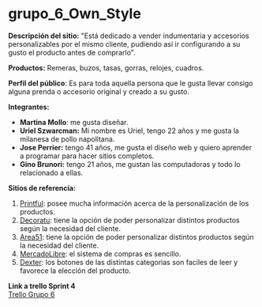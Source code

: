 # grupo_6_Own_Style

<b>Descripción del sitio:</b> "Está dedicado a vender indumentaria y accesorios personalizables por el mismo cliente, pudiendo así ir configurando a su gusto el producto antes de comprarlo".

<b>Productos:</b> Remeras, buzos, tasas, gorras, relojes, cuadros.

<b>Perfil del público</b>: Es para toda aquella persona que le gusta llevar consigo alguna prenda o accesorio original y creado a su gusto.

<b>Integrantes:</b>

<ul>
<li><b>Martina Mollo</b>: me gusta diseñar.</li>
<li><b>Uriel Szwarcman:</b> Mi nombre es Uriel, tengo 22 años y me gusta la milanesa de pollo napolitana.</li>
<li><b>Jose Perrier:</b> tengo 41 años, me gusta el diseño web y quiero aprender a programar para hacer sitios completos.</li>
<li><b>Gino Brunori:</b> tengo 21 años, me gustan las computadoras y todo lo relacionado a ellas.</li>
</ul>

<b>Sitios de referencia: </b><br>

<ol>
<li><a href="https://www.printful.com/es/productos-personalizados"  target="_blank">Printful</a>: posee mucha información acerca de la personalización de los productos.</li> 
<li><a href="http://decoratu.com.co/"  target="_blank">Decoratu</a>: tiene la opción de poder personalizar distintos productos según la necesidad del cliente.</li>
<li><a href="https://www.area51print.com/articulos-personalizables-para-el-hogar/" target="_blank">Area51</a>: tiene la opción de poder personalizar distintos productos según la necesidad del cliente.</li>
<li><a href="https://www.mercadolibre.com.ar/" target="_blank">MercadoLibre</a>: el sistema de compras es sencillo.</li>
<li><a href="https://www.dexter.com.ar/" target="_blank">Dexter</a>: los botones de las distintas categorias son faciles de leer y favorece la elección del producto.</li>
</ol>

<b>Link a trello Sprint 4</b><br>
<a href="https://trello.com/b/EHNsw07O">Trello Grupo 6<a>
